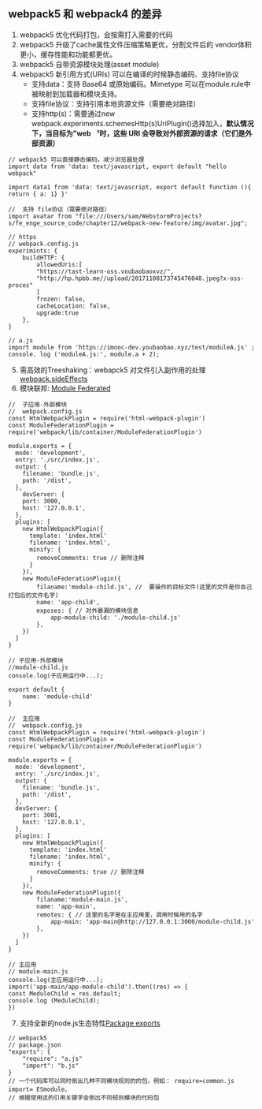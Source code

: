## webpack5 和 webpack4 的差异
1. webpack5 优化代码打包，会按需打入需要的代码
2. webpack5 升级了cache属性文件压缩策略更优，分割文件后的 vendor体积更小，缓存性能和功能都更优。
3. webpack5 自带资源模块处理(asset module)
4. webpack5 新引用方式(URIs) 可以在编译的时候静态编码、支持file协议
    - 支持data：支持 Base64 或原始编码。Mimetype 可以在module.rule中被映射到加载器和模块支持。
    - 支持file协议：支持引用本地资源文件（需要绝对路径）
    - 支持http(s)：需要通过new webpack.experiments.schemesHttp(s)UriPlugin()选择加入，**默认情况下，当目标为"web 〝时，这些 URI 会导致对外部资源的请求（它们是外部资源）**
```
// webpack5 可以直接静态编码，减少浏览器处理
import data from 'data: text/javascript, export default "hello webpack"

import data1 from 'data: text/javascript, export default function (){ return { a: 1} }'

//  支持 file协议（需要绝对路径）
import avatar from "file:///Users/sam/WebstormProjects?
s/fe_enge_source_code/chapter12/webpack-new-feature/img/avatar.jpg";

// https
// webpack.config.js
experimints: {
    buildHTTP: {
        allowedUris:[
        "https://tast-learn-oss.voubaobaoxvz/",
        "http://hp.hpbb.me//upload/20171108173745476048.jpeg?x-oss-proces"
        ]
        frozen: false, 
        cacheLocation: false,
        upgrade:true
    },
}

// a.js
import module from 'https://imooc-dev.youbaobao.xyz/test/moduleA.js' ;
console. log ('moduleA.js:', module.a + 2);
```
5. 需高效的Treeshaking：webapck5 对文件引入副作用的处理 [webpack.sideEffects](https://webpack.docschina.org/guides/tree-shaking/#mark-the-file-as-side-effect-free])
6. 模块联邦: [Module Federated](https://webpack.docschina.org/concepts/module-federation/ '点击跳转')

```
//  子应用-外部模块
//  webpack.config.js
const HtmlWebpackPlugin = require('html-webpack-plugin')
const ModuleFederationPlugin = require('webpack/lib/container/ModuleFederationPlugin')

module.exports = {
  mode: 'development',
  entry: './src/index.js',
  output: {
    filename: 'bundle.js',
    path: '/dist',
  },
    devServer: {
    port: 3000,
    host: '127.0.0.1',
  },
  plugins: [
    new HtmlWebpackPlugin({
      template: 'index.html'
      filename: 'index.html',
      minify: {
        removeComments: true // 删除注释
      }
    }),
    new ModuleFederationPlugin({
        filaname:'module-child.js', //  要操作的目标文件(这里的文件是你自己打包后的文件名字)
        name: 'app-child',
        exposes: { // 对外暴漏的模块信息
            app-module-child: './module-child.js'
        },
    })
  ]
}
```

```
// 子应用-外部模块
//module-child.js
console.log(子应用运行中...);

export default {
    name: 'module-child'
}
```

```
//  主应用
//  webpack.config.js
const HtmlWebpackPlugin = require('html-webpack-plugin')
const ModuleFederationPlugin = require('webpack/lib/container/ModuleFederationPlugin')

module.exports = {
  mode: 'development',
  entry: './src/index.js',
  output: {
    filename: 'bundle.js',
    path: '/dist',
  },
  devServer: {
    port: 3001,
    host: '127.0.0.1',
  },
  plugins: [
    new HtmlWebpackPlugin({
      template: 'index.html'
      filename: 'index.html',
      minify: {
        removeComments: true // 删除注释
      }
    }),
    new ModuleFederationPlugin({
        filaname:'module-main.js',
        name: 'app-main',
        remotes: { // 这里的名字是在主应用里，调用时候用的名字
            app-main: 'app-main@http://127.0.0.1:3000/module-child.js'
        },
    })
  ]
}
```

```
// 主应用
// module-main.js
console.log(主应用运行中...);
import('app-main/app-module-child').then((res) => {
const MeduleChild = res.default;
console.log (MeduleChild);
})
```
7. 支持全新的node.js生态特性[Package exports](https://webpack.docschina.org/guides/package-exports/#root '点击跳转')
```
// webpack5
// package.json
"exports": {
    "require": "a.js"
    "import": "b.js"
}
// 一个代码库可以同时倒出几种不同模块规则的的包，例如： require=common.js import= ESmodule，
// 根据使用这的引用关键字会倒出不同规则模块的代码包
```
